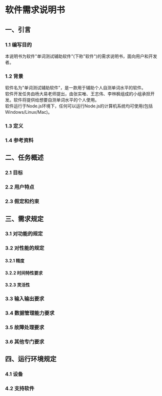 软件需求说明书
=============

## 一、引言

### 1.1 编写目的

本说明书为软件"单词测试辅助软件"(下称"软件")的需求说明书，面向用户和开发者。

### 1.2 背景

软件名为"单词测试辅助软件"，是一款用于辅助个人自测单词水平的软件。  
软件开发任务由杨大易老师提出，由张实唯、王志伟、李林枫组成的小组承担开发。软件将提供给想要自测单词水平的个人使用。  
软件运行于Node.js环境下，任何可以运行Node.js的计算机系统均可使用(包括Windows/Linux/Mac)。

### 1.3 定义

### 1.4 参考资料

## 二、任务概述

### 2.1 目标

### 2.2 用户特点

### 2.3 假定和约束

## 三、需求规定

### 3.1 对功能的规定

### 3.2 对性能的规定

#### 3.2.1 精度

#### 3.2.2 时间特性要求

#### 3.2.3 灵活性

### 3.3 输入输出要求

### 3.4 数据管理能力要求

### 3.5 故障处理要求

### 3.6 其他专门要求

## 四、运行环境规定

### 4.1 设备

### 4.2 支持软件











